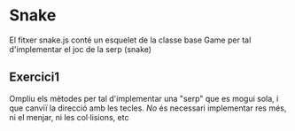 # Snake
El fitxer snake.js conté un esquelet de la classe base Game per tal d'implementar el joc de la serp (snake) 

## Exercici1
Ompliu els mètodes per tal d'implementar una "serp" que es mogui sola, i que canviï la direcció amb les tecles. *No* és necessari implementar res més, ni el menjar, ni les col·lisions, etc

